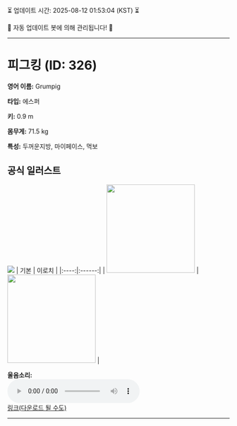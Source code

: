 
⏳ 업데이트 시간: 2025-08-12 01:53:04 (KST) ⏳

🤖 자동 업데이트 봇에 의해 관리됩니다! 🤖

---

# 피그킹 (ID: 326)
**영어 이름:** Grumpig

**타입:** 에스퍼

**키:** 0.9 m

**몸무게:** 71.5 kg

**특성:** 두꺼운지방, 마이페이스, 먹보

## 공식 일러스트
![](https://raw.githubusercontent.com/PokeAPI/sprites/master/sprites/pokemon/other/official-artwork/326.png)
| 기본 | 이로치 |
|:----:|:------:|
| <img src="http://play.pokemonshowdown.com/sprites/ani/grumpig.gif" width="200"> | <img src="http://play.pokemonshowdown.com/sprites/ani-shiny/grumpig.gif" width="200"> |

**울음소리:**<br><audio controls src="https://raw.githubusercontent.com/PokeAPI/cries/main/cries/pokemon/latest/326.ogg"></audio><br> [링크(다운로드 될 수도)](https://raw.githubusercontent.com/PokeAPI/cries/main/cries/pokemon/latest/326.ogg)


---
